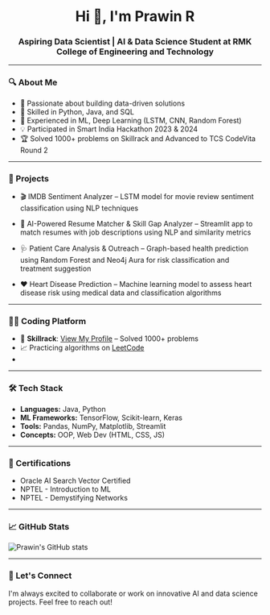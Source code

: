 <h1 align="center">Hi 👋, I'm Prawin R</h1>
<h3 align="center">Aspiring Data Scientist | AI & Data Science Student at RMK College of Engineering and Technology</h3>

---

### 🔍 About Me

- 🎯 Passionate about building data-driven solutions
- 🧠 Skilled in Python, Java, and SQL
- 🤖 Experienced in ML, Deep Learning (LSTM, CNN, Random Forest)
- 💡 Participated in Smart India Hackathon 2023 & 2024
- 🏆 Solved 1000+ problems on Skillrack and Advanced to TCS CodeVita Round 2

---

### 🚀 Projects

- 🎬 IMDB Sentiment Analyzer – LSTM model for movie review sentiment classification using NLP techniques

- 🧠 AI-Powered Resume Matcher & Skill Gap Analyzer – Streamlit app to match resumes with job descriptions using NLP and similarity metrics

- 🩺 Patient Care Analysis & Outreach – Graph-based health prediction using Random Forest and Neo4j Aura for risk classification and treatment suggestion

- ❤️ Heart Disease Prediction – Machine learning model to assess heart disease risk using medical data and classification algorithms

---

### 🧑‍💻 Coding Platform

- 🧠 **Skillrack**: [View My Profile](https://www.skillrack.com/faces/resume.xhtml?id=406248&key=71d4aa0d1f0a58d6c0bb25f984bf3a6e6beb3225) – Solved 1000+ problems
- 📈 Practicing algorithms on [LeetCode](https://leetcode.com/u/PrawinRamesh/)
- 
---

### 🛠️ Tech Stack

- **Languages:** Java, Python
- **ML Frameworks:** TensorFlow, Scikit-learn, Keras
- **Tools:** Pandas, NumPy, Matplotlib, Streamlit
- **Concepts:** OOP, Web Dev (HTML, CSS, JS)

---

### 📜 Certifications

- Oracle AI Search Vector Certified  
- NPTEL - Introduction to ML  
- NPTEL - Demystifying Networks  

---

### 📈 GitHub Stats

![Prawin's GitHub stats](https://github-readme-stats.vercel.app/api?username=Prawin-ramesh&show_icons=true&theme=radical)

---

### 🤝 Let's Connect

I'm always excited to collaborate or work on innovative AI and data science projects. Feel free to reach out!


